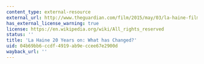 ```yaml
---
content_type: external-resource
external_url: http://www.theguardian.com/film/2015/may/03/la-haine-film-sequel-20-years-on-france
has_external_license_warning: true
license: https://en.wikipedia.org/wiki/All_rights_reserved
status: ''
title: 'La Haine 20 Years on: What has Changed?'
uid: 04b69bb6-ccdf-4919-ab9e-ccee67e2900d
wayback_url: ''
---
```

